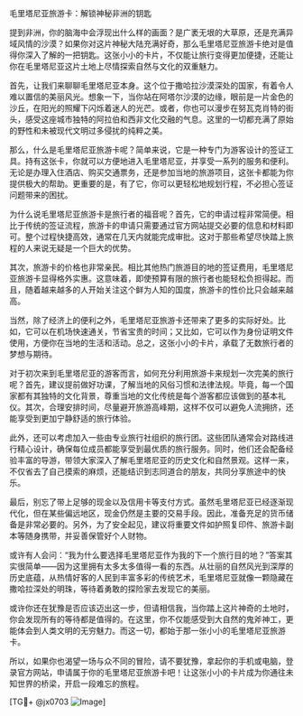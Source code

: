 毛里塔尼亚旅游卡：解锁神秘非洲的钥匙

提到非洲，你的脑海中会浮现出什么样的画面？是广袤无垠的大草原，还是充满异域风情的沙漠？如果你对这片神秘大陆充满好奇，那么毛里塔尼亚旅游卡绝对是值得你深入了解的一把钥匙。这张小小的卡片，不仅能让旅行变得更加便捷，还能让你在毛里塔尼亚这片土地上尽情探索自然与文化的双重魅力。

首先，让我们来聊聊毛里塔尼亚本身。这个位于撒哈拉沙漠深处的国家，有着令人难以置信的美丽风光。想象一下，当你站在阿塔尔沙漠的边缘，眼前是一片金色的沙丘，在阳光的照耀下闪烁着迷人的光芒。或者，你也可以漫步在努瓦克肖特的街头，感受这座城市独特的阿拉伯和西非文化交融的气息。这里的一切都充满了原始的野性和未被现代文明过多侵扰的纯粹之美。

那么，什么是毛里塔尼亚旅游卡呢？简单来说，它是一种专门为游客设计的签证工具。持有这张卡，你就可以方便地进入毛里塔尼亚，并享受一系列的服务和便利。无论是办理入住酒店、购买交通票务，还是参加当地的旅游项目，这张卡都能为你提供极大的帮助。更重要的是，有了它，你可以更轻松地规划行程，不必担心签证问题带来的困扰。

为什么说毛里塔尼亚旅游卡是旅行者的福音呢？首先，它的申请过程非常简便。相比于传统的签证流程，旅游卡的申请只需要通过官方网站提交必要的信息和材料即可。整个过程快捷高效，通常在几天内就能完成审批。这对于那些希望尽快踏上旅程的人来说无疑是一个巨大的优势。

其次，旅游卡的价格也非常亲民。相比其他热门旅游目的地的签证费用，毛里塔尼亚旅游卡显得格外实惠。这意味着，即使预算有限的旅行者也能轻松负担得起。而且，随着越来越多的人开始关注这个鲜为人知的国度，旅游卡的性价比只会越来越高。

当然，除了经济上的便利之外，毛里塔尼亚旅游卡还带来了更多的实际好处。比如，它可以在机场快速通关，节省宝贵的时间；又比如，它可以作为身份证明文件使用，方便你在当地的生活和活动。总之，这张小小的卡片，承载了无数旅行者的梦想与期待。

对于初次来到毛里塔尼亚的游客而言，如何充分利用旅游卡来规划一次完美的旅行呢？首先，建议提前做好功课，了解当地的风俗习惯和法律法规。毕竟，每一个国家都有其独特的文化背景，尊重当地的文化传统是每个游客都应该做到的基本礼仪。其次，合理安排时间，尽量避开旅游高峰期，这样不仅可以避免人流拥挤，还能享受到更加宁静舒适的旅行体验。

此外，还可以考虑加入一些由专业旅行社组织的旅行团。这些团队通常会对路线进行精心设计，确保每位成员都能享受到最优质的旅行服务。同时，他们还会配备经验丰富的导游，带领大家深入了解毛里塔尼亚的历史文化和自然景观。这样一来，不仅省去了自己摸索的麻烦，还能结识到志同道合的朋友，共同分享旅途中的快乐。

最后，别忘了带上足够的现金以及信用卡等支付方式。虽然毛里塔尼亚已经逐渐现代化，但在某些偏远地区，现金仍然是主要的交易手段。因此，准备充足的货币储备是非常必要的。另外，为了安全起见，建议将重要文件如护照复印件、旅游卡副本等随身携带，并妥善保管好个人财物。

或许有人会问：“我为什么要选择毛里塔尼亚作为我的下一个旅行目的地？”答案其实很简单——因为这里拥有太多太多值得一看的东西。从壮丽的自然风光到深厚的历史底蕴，从热情好客的人民到丰富多彩的传统艺术，毛里塔尼亚就像一颗隐藏在撒哈拉深处的明珠，等待着勇敢的探险家去发现它的美丽。

或许你还在犹豫是否应该迈出这一步，但请相信我，当你踏上这片神奇的土地时，你会发现所有的等待都是值得的。在这里，你不仅能感受到大自然的鬼斧神工，更能体会到人类文明的无穷魅力。而这一切，都始于那一张小小的毛里塔尼亚旅游卡。

所以，如果你也渴望一场与众不同的冒险，请不要犹豫，拿起你的手机或电脑，登录官方网站，申请属于你的毛里塔尼亚旅游卡吧！让这张小小的卡片成为你通往未知世界的桥梁，开启一段难忘的旅程。

[TG💪+ @jx0703 ![Image](https://github.com/user-attachments/assets/dbca1d08-cadb-493c-b0ec-ad6f7a83f270)]